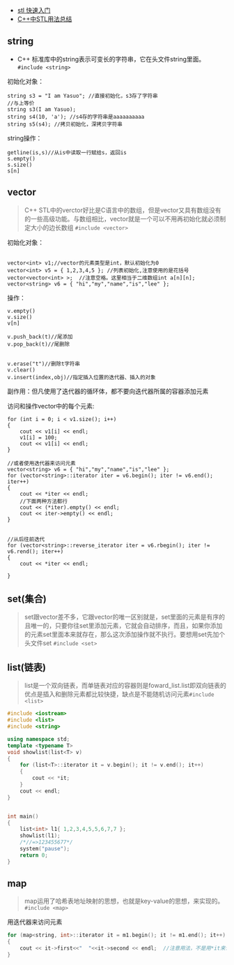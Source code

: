 + [stl 快速入门](https://www.cnblogs.com/skyfsm/p/6934246.html)
+ [C++中STL用法总结](http://blog.csdn.net/piaoxuezhong/article/details/54348787)


## string
+ C++ 标准库中的string表示可变长的字符串，它在头文件string里面。`#include <string>`

初始化对象：
```
string s3 = "I am Yasuo"; //直接初始化，s3存了字符串
//与上等价
string s3(I am Yasuo);
string s4(10, 'a'); //s4存的字符串是aaaaaaaaaa
string s5(s4); //拷贝初始化，深拷贝字符串
```
string操作：
```
getline(is,s)//从is中读取一行赋给s，返回is
s.empty()
s.size()
s[n]
```


## vector
> C++ STL中的verctor好比是C语言中的数组，但是vector又具有数组没有的一些高级功能。与数组相比，vector就是一个可以不用再初始化就必须制定大小的边长数组 `#include <vector>`

初始化对象：
```

vector<int> v1;//vector的元素类型是int，默认初始化为0
vector<int> v5 = { 1,2,3,4,5 }; //列表初始化,注意使用的是花括号
vector<vector<int> >;  //注意空格。这里相当于二维数组int a[n][n];
vector<string> v6 = { "hi","my","name","is","lee" };
```


操作：
```
v.empty()
v.size()
v[n]

v.push_back(t)//尾添加
v.pop_back(t)//尾删除


v.erase("t")//删除t字符串
v.clear()
v.insert(index,obj)//指定插入位置的迭代器、插入的对象
```
副作用：但凡使用了迭代器的循环体，都不要向迭代器所属的容器添加元素

访问和操作vector中的每个元素:

```
for (int i = 0; i < v1.size(); i++)
{
    cout << v1[i] << endl;
    v1[i] = 100;
    cout << v1[i] << endl;
}

//或者使用迭代器来访问元素
vector<string> v6 = { "hi","my","name","is","lee" };
for (vector<string>::iterator iter = v6.begin(); iter != v6.end(); iter++)
{
    cout << *iter << endl;
    //下面两种方法都行
    cout << (*iter).empty() << endl;
    cout << iter->empty() << endl; 
}


//从后往前迭代
for (vector<string>::reverse_iterator iter = v6.rbegin(); iter != v6.rend(); iter++)
{
    cout << *iter << endl;

}
```



## set(集合)
> set跟vector差不多，它跟vector的唯一区别就是，set里面的元素是有序的且唯一的，只要你往set里添加元素，它就会自动排序，而且，如果你添加的元素set里面本来就存在，那么这次添加操作就不执行。要想用set先加个头文件set `#include <set>`



## list(链表)
> list是一个双向链表，而单链表对应的容器则是foward_list.list即双向链表的优点是插入和删除元素都比较快捷，缺点是不能随机访问元素`#include <list>`

```c++
#include <iostream>
#include <list>
#include <string>

using namespace std;
template <typename T>
void showlist(list<T> v)
{
    for (list<T>::iterator it = v.begin(); it != v.end(); it++)
    {
        cout << *it;
    }
    cout << endl;
}


int main()
{
    list<int> l1{ 1,2,3,4,5,5,6,7,7 };
    showlist(l1);
    /*//=>123455677*/
    system("pause");
    return 0;
} 
```

## map
> map运用了哈希表地址映射的思想，也就是key-value的思想，来实现的。`#include <map>`


用迭代器来访问元素
```c++
for (map<string, int>::iterator it = m1.begin(); it != m1.end(); it++)
{
    cout << it->first<<"  "<<it->second << endl;  //注意用法，不是用*it来访问了。first表示的是key，second存的是value
}
```